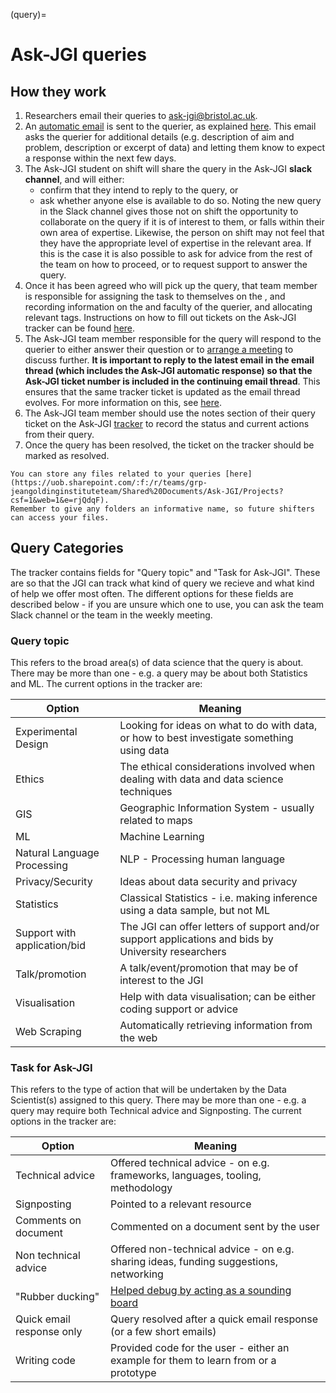 (query)=
# Ask-JGI queries

## How they work

1. Researchers email their queries to ask-jgi@bristol.ac.uk.
2. An [automatic email](auto-replies) is sent to the querier, as explained [here](auto-replies).
    This email asks the querier for additional details (e.g. description of aim and problem, description or excerpt of data) and letting them know to expect a response within the next few days.
3. The Ask-JGI student on shift will share the query in the Ask-JGI **slack channel**, and will either:
    - confirm that they intend to reply to the query, or
    - ask whether anyone else is available to do so.
    Noting the new query in the Slack channel gives those not on shift the opportunity to collaborate on the query if it is of interest to them, or falls within their own area of expertise.
    Likewise, the person on shift may not feel that they have the appropriate level of expertise in the relevant area.
    If this is the case it is also possible to ask for advice from the rest of the team on how to proceed, or to request support to answer the query.
4. Once it has been agreed who will pick up the query, that team member is responsible for assigning the task to themselves on the [](tracker), and recording information on the and  faculty of the querier, and allocating relevant tags.
    Instructions on how to fill out tickets on the Ask-JGI tracker can be found [here](tracker).
5.  The Ask-JGI team member responsible for the query will respond to the querier to either answer their question or to [arrange a meeting](arranging-meetings) to discuss further.
    **It is important to reply to the latest email in the email thread (which includes the Ask-JGI automatic response) so that the Ask-JGI ticket number is included in the continuing email thread**.
    This ensures that the same tracker ticket is updated as the email thread evolves.
    For more information on this, see [here](ticket_numbers).
6.  The Ask-JGI team member should use the notes section of their query ticket on the Ask-JGI [tracker](tracker) to record the status and current actions from their query.
7.  Once the query has been resolved, the ticket on the tracker should be marked as resolved.

```{note}
You can store any files related to your queries [here](https://uob.sharepoint.com/:f:/r/teams/grp-jeangoldinginstituteteam/Shared%20Documents/Ask-JGI/Projects?csf=1&web=1&e=rjQdqF).
Remember to give any folders an informative name, so future shifters can access your files.
```

## Query Categories
The tracker contains fields for "Query topic" and "Task for Ask-JGI".
These are so that the JGI can track what kind of query we recieve and what kind of help we offer most often.
The different options for these fields are described below - if you are unsure which one to use, you can ask
the team Slack channel or the team in the weekly meeting.

### Query topic
This refers to the broad area(s) of data science that the query is about.
There may be more than one - e.g. a query may be about both Statistics and ML.
The current options in the tracker are:

| Option | Meaning |
| ------ | ------- |
| Experimental Design | Looking for ideas on what to do with data, or how to best investigate something using data |
| Ethics | The ethical considerations involved when dealing with data and data science techniques |
| GIS | Geographic Information System - usually related to maps |
| ML | Machine Learning |
| Natural Language Processing | NLP - Processing human language |
| Privacy/Security | Ideas about data security and privacy |
| Statistics | Classical Statistics - i.e. making inference using a data sample, but not ML |
| Support with application/bid | The JGI can offer letters of support and/or support applications and bids by University researchers |
| Talk/promotion | A talk/event/promotion that may be of interest to the JGI |
| Visualisation | Help with data visualisation; can be either coding support or advice |
| Web Scraping | Automatically retrieving information from the web |

### Task for Ask-JGI
This refers to the type of action that will be undertaken by the Data Scientist(s) assigned to this query.
There may be more than one - e.g. a query may require both Technical advice and Signposting.
The current options in the tracker are:

| Option | Meaning |
| ------ | ------- |
| Technical advice | Offered technical advice - on e.g. frameworks, languages, tooling, methodology |
| Signposting | Pointed to a relevant resource |
| Comments on document | Commented on a document sent by the user |
| Non technical advice | Offered non-technical advice - on e.g. sharing ideas, funding suggestions, networking |
| "Rubber ducking" | [Helped debug by acting as a sounding board](https://en.wikipedia.org/wiki/Rubber_duck_debugging) |
| Quick email response only | Query resolved after a quick email response (or a few short emails) |
| Writing code | Provided code for the user - either an example for them to learn from or a prototype |

